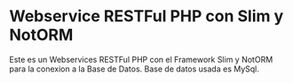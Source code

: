 Webservice RESTFul PHP con Slim y NotORM
=================

Este es un Webservices RESTFul PHP con el Framework Slim y NotORM para la conexion a la Base de Datos.
Base de datos usada es MySql.


